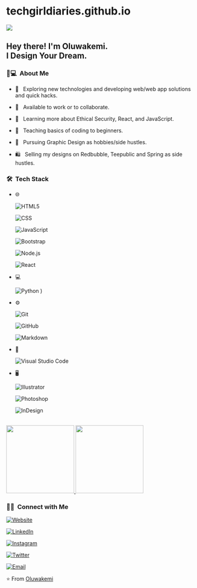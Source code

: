 # techgirldiaries.github.io

<img src="https://raw.githubusercontent.com/techgirldiaries/techgirldiaries/master/assets/Oluwakemi%20Obadeyi%20Banner.png">



<h2> Hey there! I'm Oluwakemi.<br>I Design Your Dream.</h2>



<h3> 👸💻 &nbsp;About Me </h3>


- 🤔 &nbsp; Exploring new technologies and developing web/web app solutions and quick hacks.

- 💼 &nbsp; Available to work or to collaborate.

- 🌱 &nbsp; Learning more about Ethical Security, React, and JavaScript.

- 📖 &nbsp; Teaching basics of coding to beginners.

- 🎨 &nbsp; Pursuing Graphic Design as hobbies/side hustles.

- 🛍 &nbsp; Selling my designs on Redbubble, Teepublic and Spring as side hustles.



<h3> 🛠 &nbsp;Tech Stack</h3>



- 🌐 &nbsp;

  ![HTML5](https://img.shields.io/badge/-HTML5-333333?style=flat&logo=HTML5)

  ![CSS](https://img.shields.io/badge/-CSS-333333?style=flat&logo=CSS3&logoColor=1572B6)

  ![JavaScript](https://img.shields.io/badge/-JavaScript-333333?style=flat&logo=javascript)

  ![Bootstrap](https://img.shields.io/badge/-Bootstrap-333333?style=flat&logo=bootstrap&logoColor=563D7C)

  ![Node.js](https://img.shields.io/badge/-Node.js-333333?style=flat&logo=node.js)

  ![React](https://img.shields.io/badge/-React-333333?style=flat&logo=react)

- 💻 &nbsp;

  ![Python](https://img.shields.io/badge/-Python-333333?style=flat&logo=python)
)

- ⚙️ &nbsp;

  ![Git](https://img.shields.io/badge/-Git-333333?style=flat&logo=git)

  ![GitHub](https://img.shields.io/badge/-GitHub-333333?style=flat&logo=github)

  ![Markdown](https://img.shields.io/badge/-Markdown-333333?style=flat&logo=markdown)

- 🔧 &nbsp;

  ![Visual Studio Code](https://img.shields.io/badge/-Visual%20Studio%20Code-333333?style=flat&logo=visual-studio-code&logoColor=007ACC)


- 🖥 &nbsp;

  ![Illustrator](https://img.shields.io/badge/-Illustrator-333333?style=flat&logo=adobe-illustrator)

  ![Photoshop](https://img.shields.io/badge/-Photoshop-333333?style=flat&logo=adobe-photoshop)

  ![InDesign](https://img.shields.io/badge/-InDesign-333333?style=flat&logo=adobe-indesign)



<br/>



<a href="https://github.com/techgirldiaries">

  <img height="180em" src="https://github-readme-stats.vercel.app/api?username=techgirldiaries&theme=buefy&show_icons=true" />

  <img height="180em" src="https://github-readme-stats.vercel.app/api/top-langs/?username=techgirldiaries&theme=buefy&layout=compact" />

</a>



<br/>



<h3> 🤝🏻 &nbsp;Connect with Me </h3>



<p align="center">

<a href="https://techgirldiaries.github.io"><img alt="Website" src="https://img.shields.io/badge/Website-www.techgirldiaries.github.io-blue?style=flat-square&logo=google-chrome"></a>

<a href="https://www.linkedin.com/in/techgirldiaries/"><img alt="LinkedIn" src="https://img.shields.io/badge/LinkedIn-techgirldiaries-blue?style=flat-square&logo=linkedin"></a>

<a href="https://www.instagram.com/diariesofatechgirl/"><img alt="Instagram" src="https://img.shields.io/badge/Instagram-diariesofatechgirl-blue?style=flat-square&logo=instagram"></a>

<a href="https://www.twitter.com/techgirldiaries/"><img alt="Twitter" src="https://img.shields.io/badge/Twitter-techgirldiaries_-blue?style=flat-square&logo=instagram"></a>

<a href="mailto:oluwakemi.toluwalase@gmail.com"><img alt="Email" src="https://img.shields.io/badge/Email-oluwakemi.toluwalase@gmail.com-blue?style=flat-square&logo=gmail"></a>

</p>


⭐️ From [Oluwakemi](https://github.com/techgirldiaries)
